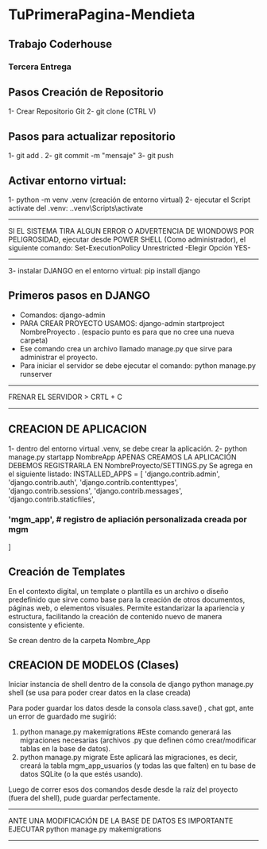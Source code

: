 # TuPrimeraPagina-Mendieta
## Trabajo Coderhouse
### Tercera Entrega

## Pasos Creación de Repositorio
1- Crear Repositorio Git
2- git clone (CTRL V)

## Pasos para actualizar repositorio
1- git add . 
2- git commit -m "mensaje"
3- git push

## Activar entorno virtual:
1- python -m venv .venv (creación de entorno virtual)
2- ejecutar el Script activate del .venv: .\.venv\Scripts\activate
**********************************************************
SI EL SISTEMA TIRA ALGUN ERROR O ADVERTENCIA DE WIONDOWS POR PELIGROSIDAD, ejecutar desde POWER SHELL (Como administrador), el siguiente comando:
Set-ExecutionPolicy Unrestricted
-Elegir Opción YES- 
***********************************************************
3- instalar DJANGO en el entorno virtual: pip install django


## Primeros pasos en DJANGO
- Comandos: django-admin
- PARA CREAR PROYECTO USAMOS: django-admin startproject NombreProyecto . (espacio punto es para que no cree una nueva carpeta)
- Ese comando crea un archivo llamado manage.py que sirve para administrar el proyecto.
- Para iniciar el servidor se debe ejecutar el comando: python manage.py runserver
*****************************************************
FRENAR EL SERVIDOR > CRTL + C
*****************************************************

## CREACION DE APLICACION
1- dentro del entorno virtual .venv, se debe crear la aplicación.
2- python manage.py startapp NombreApp
APENAS CREAMOS LA APLICACIÓN DEBEMOS REGISTRARLA EN NombreProyecto/SETTINGS.py
Se agrega en el siguiente listado:
INSTALLED_APPS = [
    'django.contrib.admin',
    'django.contrib.auth',
    'django.contrib.contenttypes',
    'django.contrib.sessions',
    'django.contrib.messages',
    'django.contrib.staticfiles',
 ###   'mgm_app', # registro de apliación personalizada creada por mgm #
]

## Creación de Templates
En el contexto digital, un template o plantilla es un archivo o diseño predefinido que sirve como base para la creación de otros documentos, páginas web, o elementos visuales. Permite estandarizar la apariencia y estructura, facilitando la creación de contenido nuevo de manera consistente y eficiente.

Se crean dentro de la carpeta Nombre_App


## CREACION DE MODELOS (Clases)
Iniciar instancia de shell dentro de la consola de django
python manage.py shell
(se usa para poder crear datos en la clase creada)

Para poder guardar los datos desde la consola class.save() , chat gpt, ante un error de guardado me sugirió:

1. python manage.py makemigrations
#Este comando generará las migraciones necesarias (archivos .py que definen cómo crear/modificar tablas en la base de datos).
2. python manage.py migrate
Este aplicará las migraciones, es decir, creará la tabla mgm_app_usuarios (y todas las que falten) en tu base de datos SQLite (o la que estés usando).

Luego de correr esos dos comandos desde  desde la raíz del  proyecto (fuera del shell), pude guardar perfectamente.

*******************************************************************
ANTE UNA MODIFICACIÓN DE LA BASE DE DATOS ES IMPORTANTE EJECUTAR
python manage.py makemigrations

*******************************************************************